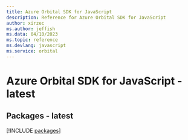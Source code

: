 ```yaml
---
title: Azure Orbital SDK for JavaScript
description: Reference for Azure Orbital SDK for JavaScript
author: xirzec
ms.author: jeffish
ms.data: 04/10/2023
ms.topic: reference
ms.devlang: javascript
ms.service: orbital
---
```

# Azure Orbital SDK for JavaScript - latest
## Packages - latest
[!INCLUDE [packages](orbital-index.md)]